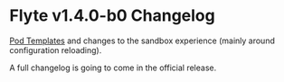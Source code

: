 # Flyte v1.4.0-b0 Changelog

[Pod Templates](https://github.com/flyteorg/flyte/issues/3123) and changes to the sandbox experience (mainly around configuration reloading).

A full changelog is going to come in the official release.
